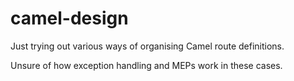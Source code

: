 # camel-design

Just trying out various ways of organising Camel route definitions.

Unsure of how exception handling and MEPs work in these cases.
